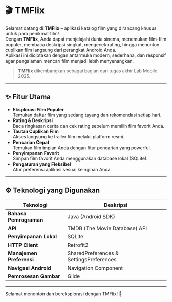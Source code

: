 # 🎬 TMFlix

Selamat datang di **TMFlix** – aplikasi katalog film yang dirancang khusus untuk para penikmat film!  
Dengan **TMFlix**, Anda dapat menjelajahi dunia sinema, menemukan film-film populer, membaca deskripsi singkat, mengecek rating, hingga menonton cuplikan film langsung dari perangkat Android Anda.  
Aplikasi ini diciptakan dengan antarmuka modern, sederhana, dan responsif agar pengalaman mencari film menjadi lebih menyenangkan.

> **TMFlix** dikembangkan sebagai bagian dari tugas akhir Lab Mobile 2025.

---

## ✨ Fitur Utama
- **Eksplorasi Film Populer**  
  Temukan daftar film yang sedang tayang dan rekomendasi setiap hari.
- **Rating & Deskripsi**  
  Baca ringkasan cerita dan cek rating sebelum memilih film favorit Anda.
- **Tautan Cuplikan Film**  
  Akses langsung ke trailer film melalui platform resmi.
- **Pencarian Cepat**  
  Temukan film impian Anda dengan fitur pencarian yang powerful.
- **Penyimpanan Favorit**  
  Simpan film favorit Anda menggunakan database lokal (SQLite).
- **Pengaturan yang Fleksibel**  
  Atur preferensi aplikasi sesuai keinginan Anda.

---

## ⚙️ Teknologi yang Digunakan

| Teknologi                  | Deskripsi                                        |
|---------------------------|--------------------------------------------------|
| **Bahasa Pemrograman**    | Java (Android SDK)                               |
| **API**                   | TMDB (The Movie Database) API                    |
| **Penyimpanan Lokal**     | SQLite                                           |
| **HTTP Client**           | Retrofit2                                        |
| **Manajemen Preferensi**  | SharedPreferences & SettingsPreferences           |
| **Navigasi Android**      | Navigation Component                             |
| **Pemrosesan Gambar**     | Glide                                            |
---

Selamat menonton dan bereksplorasi dengan TMFlix! 🍿
